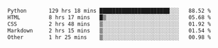 <!--START_SECTION:waka-->

```txt
Python       129 hrs 18 mins ██████████████████████░░░   88.52 %
HTML         8 hrs 17 mins   █▒░░░░░░░░░░░░░░░░░░░░░░░   05.68 %
CSS          2 hrs 48 mins   ▒░░░░░░░░░░░░░░░░░░░░░░░░   01.92 %
Markdown     2 hrs 15 mins   ▒░░░░░░░░░░░░░░░░░░░░░░░░   01.54 %
Other        1 hr 25 mins    ▒░░░░░░░░░░░░░░░░░░░░░░░░   00.98 %
```

<!--END_SECTION:waka-->

